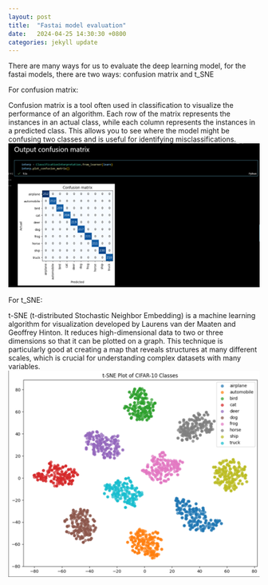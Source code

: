 ```yaml
---
layout: post
title:  "Fastai model evaluation"
date:   2024-04-25 14:30:30 +0800
categories: jekyll update
---
```

There are many ways for us to evaluate the deep learning model, for the fastai models, there are two ways: confusion matrix and t_SNE

For confusion matrix:

Confusion matrix is a tool often used in classification to visualize the performance of an algorithm. Each row of the matrix represents the instances in an actual class, while each column represents the instances in a predicted class. This allows you to see where the model might be confusing two classes and is useful for identifying misclassifications.
![Image of confusion matrix](/images/confusion_matrix.png)

For t_SNE:

t-SNE (t-distributed Stochastic Neighbor Embedding) is a machine learning algorithm for visualization developed by Laurens van der Maaten and Geoffrey Hinton. It reduces high-dimensional data to two or three dimensions so that it can be plotted on a graph. This technique is particularly good at creating a map that reveals structures at many different scales, which is crucial for understanding complex datasets with many variables.
![Image of confusion matrix](/images/t_SNE.png)
